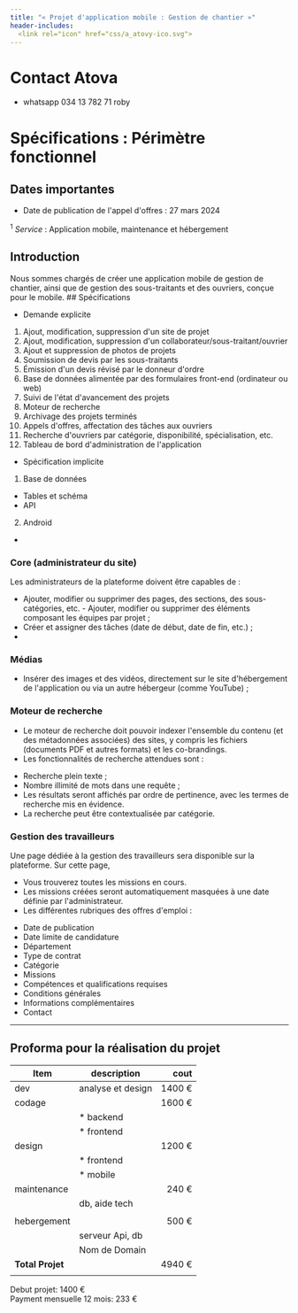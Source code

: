 ```yaml
---
title: "« Projet d'application mobile : Gestion de chantier »"
header-includes:
  <link rel="icon" href="css/a_atovy-ico.svg">
---
```


<main>

# Contact Atova

- whatsapp 034 13 782 71 roby

# Spécifications : Périmètre fonctionnel

<h2>Dates importantes</h2>

- Date de publication de l'appel d'offres : 27 mars 2024

<sup>1</sup> *Service* : Application mobile, maintenance et hébergement

## Introduction

Nous sommes chargés de créer une application mobile de gestion de chantier, ainsi que de gestion des sous-traitants et des ouvriers, conçue pour le mobile. ## Spécifications

- Demande explicite

1. Ajout, modification, suppression d'un site de projet
2. Ajout, modification, suppression d'un collaborateur/sous-traitant/ouvrier
3. Ajout et suppression de photos de projets
4. Soumission de devis par les sous-traitants
5. Émission d'un devis révisé par le donneur d'ordre
6. Base de données alimentée par des formulaires front-end (ordinateur ou web)
7. Suivi de l'état d'avancement des projets
8. Moteur de recherche
9. Archivage des projets terminés
10. Appels d'offres, affectation des tâches aux ouvriers
11. Recherche d'ouvriers par catégorie, disponibilité, spécialisation, etc.
12. Tableau de bord d'administration de l'application

- Spécification implicite

1. Base de données
* Tables et schéma
* API
2. Android
*

### Core (administrateur du site)

Les administrateurs de la plateforme doivent être capables de :

- Ajouter, modifier ou supprimer des pages, des sections, des sous-catégories, etc. - Ajouter, modifier ou supprimer des éléments composant les équipes par projet ;
- Créer et assigner des tâches (date de début, date de fin, etc.) ;
-
### Médias

- Insérer des images et des vidéos, directement sur le site d'hébergement de l'application ou via un autre hébergeur (comme YouTube) ;

### Moteur de recherche

- Le moteur de recherche doit pouvoir indexer l'ensemble du contenu (et des métadonnées associées) des sites, y compris les fichiers (documents PDF et autres formats) et les co-brandings.
- Les fonctionnalités de recherche attendues sont :
* Recherche plein texte ;
* Nombre illimité de mots dans une requête ;
* Les résultats seront affichés par ordre de pertinence, avec les termes de recherche mis en évidence.
* La recherche peut être contextualisée par catégorie.

### Gestion des travailleurs

Une page dédiée à la gestion des travailleurs sera disponible sur la plateforme. Sur cette page,

- Vous trouverez toutes les missions en cours.
- Les missions créées seront automatiquement masquées à une date définie par l'administrateur.
- Les différentes rubriques des offres d'emploi :
* Date de publication
* Date limite de candidature
* Département
* Type de contrat
* Catégorie
* Missions
* Compétences et qualifications requises
* Conditions générales
* Informations complémentaires
* Contact

---

## Proforma pour la réalisation du projet

| Item          | description         | cout        
| --------      | ----------          | ------------:
| dev           | analyse et design   | 1400 &#8364;
| codage        |                     | 1600 &#8364;
|               | * backend           | 
|               | * frontend          | 
| design        |                     | 1200 &#8364;
|               | * frontend          | 
|               | * mobile            | 
| maintenance   |                     | 240 &#8364;
|               | db, aide tech       | 
|               |                     |
| hebergement   |                     | 500 &#8364;
|               | serveur Api, db     | 
|               | Nom de Domain       | 
| **Total Projet**|                   | 4940 &#8364;
| | | 

Debut projet: 1400 &#8364;  
Payment mensuelle 12 mois: 233 &#8364;  


</main>
